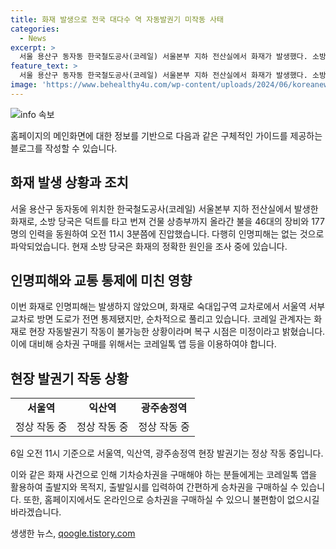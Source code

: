 ```yaml
---
title: 화재 발생으로 전국 대다수 역 자동발권기 미작동 사태
categories:
  - News
excerpt: >
  서울 용산구 동자동 한국철도공사(코레일) 서울본부 지하 전산실에서 화재가 발생했다. 소방 당국은 46대의 장비와 177명의 인력을 투입해 화재를 진압했으며, 오전 11시 3분쯤 초진이 완료됐다. 화재로 도로 통제가 있었지만, 순차적으로 풀리고 있으며 인명피해는 현재까지 없는 것으로 파악됐다. 코레일톡 앱을 이용해 승차권 구매를 권고하고 있으며, 화재 원인은 조사 중이라고 밝혔다.
feature_text: >
  서울 용산구 동자동 한국철도공사(코레일) 서울본부 지하 전산실에서 화재가 발생했다. 소방 당국은 46대의 장비와 177명의 인력을 투입해 화재를 진압했으며, 오전 11시 3분쯤 초진이 완료됐다. 화재로 도로 통제가 있었지만, 순차적으로 풀리고 있으며 인명피해는 현재까지 없는 것으로 파악됐다. 코레일톡 앱을 이용해 승차권 구매를 권고하고 있으며, 화재 원인은 조사 중이라고 밝혔다.
image: 'https://www.behealthy4u.com/wp-content/uploads/2024/06/koreanews.jpg'
---
```


<p><img src="https://www.behealthy4u.com/wp-content/uploads/2024/06/koreanews.jpg" alt="info 속보" /></p>

<p>홈페이지의 메인화면에 대한 정보를 기반으로 다음과 같은 구체적인 가이드를 제공하는 블로그를 작성할 수 있습니다.</p>

<h2 data-ke-size="size26">화재 발생 상황과 조치</h2>

<p data-ke-size="size16">서울 용산구 동자동에 위치한 한국철도공사(코레일) 서울본부 지하 전산실에서 발생한 화재로, 소방 당국은 덕트를 타고 번져 건물 상층부까지 올라간 불을 46대의 장비와 177명의 인력을 동원하여 오전 11시 3분쯤에 진압했습니다. 다행히 인명피해는 없는 것으로 파악되었습니다. 현재 소방 당국은 화재의 정확한 원인을 조사 중에 있습니다.</p>

<h2 data-ke-size="size26">인명피해와 교통 통제에 미친 영향</h2>

<p data-ke-size="size16">이번 화재로 인명피해는 발생하지 않았으며, 화재로 숙대입구역 교차로에서 서울역 서부 교차로 방면 도로가 전면 통제됐지만, 순차적으로 풀리고 있습니다. 코레일 관계자는 화재로 현장 자동발권기 작동이 불가능한 상황이라며 복구 시점은 미정이라고 밝혔습니다. 이에 대비해 승차권 구매를 위해서는 코레일톡 앱 등을 이용하여야 합니다.</p>

<h2 data-ke-size="size26">현장 발권기 작동 상황</h2>

<table>
    <tr>
        <td style="text-align: center; height: 17px;"><b>서울역</b></td>
        <td style="text-align: center; height: 17px;"><b>익산역</b></td>
        <td style="text-align: center; height: 17px;"><b>광주송정역</b></td>
    </tr>
    <tr>
        <td style="text-align: center; height: 17px;">정상 작동 중</td>
        <td style="text-align: center; height: 17px;">정상 작동 중</td>
        <td style="text-align: center; height: 17px;">정상 작동 중</td>
    </tr>
</table>

<p data-ke-size="size16">6일 오전 11시 기준으로 서울역, 익산역, 광주송정역 현장 발권기는 정상 작동 중입니다.</p>

<p>이와 같은 화재 사건으로 인해 기차승차권을 구매해야 하는 분들에게는 코레일톡 앱을 활용하여 출발지와 목적지, 출발일시를 입력하여 간편하게 승차권을 구매하실 수 있습니다. 또한, 홈페이지에서도 온라인으로 승차권을 구매하실 수 있으니 불편함이 없으시길 바라겠습니다.</p>
생생한 뉴스, <a href="https://qoogle.tistory.com" rel="dofollow">qoogle.tistory.com</a>


